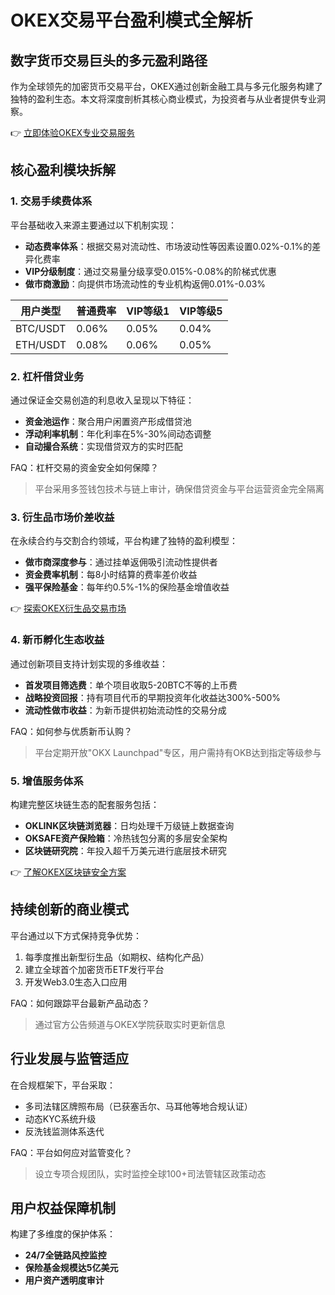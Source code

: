# OKEX交易平台盈利模式全解析

## 数字货币交易巨头的多元盈利路径
作为全球领先的加密货币交易平台，OKEX通过创新金融工具与多元化服务构建了独特的盈利生态。本文将深度剖析其核心商业模式，为投资者与从业者提供专业洞察。

👉 [立即体验OKEX专业交易服务](https://bit.ly/okx_welcome)

## 核心盈利模块拆解

### 1. 交易手续费体系
平台基础收入来源主要通过以下机制实现：
- **动态费率体系**：根据交易对流动性、市场波动性等因素设置0.02%-0.1%的差异化费率
- **VIP分级制度**：通过交易量分级享受0.015%-0.08%的阶梯式优惠
- **做市商激励**：向提供市场流动性的专业机构返佣0.01%-0.03%

| 用户类型 | 普通费率 | VIP等级1 | VIP等级5 |
|---------|---------|---------|---------|
| BTC/USDT | 0.06%   | 0.05%   | 0.04%   |
| ETH/USDT | 0.08%   | 0.06%   | 0.05%   |

### 2. 杠杆借贷业务
通过保证金交易创造的利息收入呈现以下特征：
- **资金池运作**：聚合用户闲置资产形成借贷池
- **浮动利率机制**：年化利率在5%-30%间动态调整
- **自动撮合系统**：实现借贷双方的实时匹配

FAQ：杠杆交易的资金安全如何保障？
> 平台采用多签钱包技术与链上审计，确保借贷资金与平台运营资金完全隔离

### 3. 衍生品市场价差收益
在永续合约与交割合约领域，平台构建了独特的盈利模型：
- **做市商深度参与**：通过挂单返佣吸引流动性提供者
- **资金费率机制**：每8小时结算的费率差价收益
- **强平保险基金**：每年约0.5%-1%的保险基金增值收益

👉 [探索OKEX衍生品交易市场](https://bit.ly/okx_welcome)

### 4. 新币孵化生态收益
通过创新项目支持计划实现的多维收益：
- **首发项目筛选费**：单个项目收取5-20BTC不等的上币费
- **战略投资回报**：持有项目代币的早期投资年化收益达300%-500%
- **流动性做市收益**：为新币提供初始流动性的交易分成

FAQ：如何参与优质新币认购？
> 平台定期开放"OKX Launchpad"专区，用户需持有OKB达到指定等级参与

### 5. 增值服务体系
构建完整区块链生态的配套服务包括：
- **OKLINK区块链浏览器**：日均处理千万级链上数据查询
- **OKSAFE资产保险箱**：冷热钱包分离的多层安全架构
- **区块链研究院**：年投入超千万美元进行底层技术研究

👉 [了解OKEX区块链安全方案](https://bit.ly/okx_welcome)

## 持续创新的商业模式
平台通过以下方式保持竞争优势：
1. 每季度推出新型衍生品（如期权、结构化产品）
2. 建立全球首个加密货币ETF发行平台
3. 开发Web3.0生态入口应用

FAQ：如何跟踪平台最新产品动态？
> 通过官方公告频道与OKEX学院获取实时更新信息

## 行业发展与监管适应
在合规框架下，平台采取：
- 多司法辖区牌照布局（已获塞舌尔、马耳他等地合规认证）
- 动态KYC系统升级
- 反洗钱监测体系迭代

FAQ：平台如何应对监管变化？
> 设立专项合规团队，实时监控全球100+司法管辖区政策动态

## 用户权益保障机制
构建了多维度的保护体系：
- **24/7全链路风控监控**
- **保险基金规模达5亿美元**
- **用户资产透明度审计**
